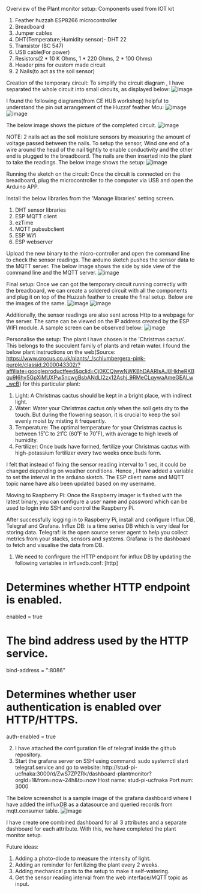 Overview of the Plant monitor setup:
Components used from IOT kit
1. Feather huzzah ESP8266 microcontroller
2. Breadboard
3. Jumper cables
4. DHT(Temperature,Humidity sensor)- DHT 22
5. Transistor (BC 547)
6. USB cable(For power)
7. Resistors(2 * 10 K Ohms, 1 * 220 Ohms, 2 * 100 Ohms)
8. Header pins for custom made circuit
9. 2 Nails(to act as the soil sensor)

Creation of the temporary circuit:
To simplify the circuit diagram , I have separated the whole circuit into small circuits, as displayed below:
![image](https://user-images.githubusercontent.com/91799774/139703560-d11bd215-ad9d-43b0-a199-812c96f56a10.png)

I found the following diagrams(from CE HUB workshop) helpful to understand the pin out arrangement of the Huzzaf feather Mcu:
![image](https://user-images.githubusercontent.com/91799774/140049082-d39b7693-9da2-4d65-8bb1-f506cf930b95.png)
![image](https://user-images.githubusercontent.com/91799774/140049219-26946cb2-e0a8-4664-9d3c-b70f07ed51d6.png)

The below image shows the picture of the completed circuit.
![image](https://user-images.githubusercontent.com/91799774/139704129-c027a4cb-fa80-4c6e-b515-3f085e66f4dd.png)

NOTE: 2 nails act as the soil moisture sensors by measuring the amount of voltage passed between the nails. To setup the sensor, Wind one end of a wire around the head of the nail tightly to enable conductivity and the other end is plugged to the breadboard. The nails are then inserted into the plant to take the readings.
The below image shows the setup: 
![image](https://user-images.githubusercontent.com/91799774/139704235-12630a30-94b5-405c-b80d-cb3ec444b7ae.png)

Running the sketch on the circuit:
Once the circuit is connected on the breadboard, plug the microcontroller to the computer via USB and open the Arduino APP.

Install the below libraries from the 'Manage libraries' setting screen.
1. DHT sensor libraries
2. ESP MQTT client
3. ezTime
4. MQTT pubsubclient
5. ESP Wifi
6. ESP webserver

Upload the new binary to the micro-controller and open the command line to check the sensor readings.
The arduino sketch pushes the sensor data to the MQTT server.
The below image shows the side by side view of the command line and the MQTT server.
![image](https://user-images.githubusercontent.com/91799774/139705567-a8c61036-5113-44c2-9575-daa653b5eea1.png)

Final setup:
Once we can got the temporary circuit running correctly with the breadboard, we can create a soldered circuit with all the components and plug it on top of the Huzzah feather to create the final setup. Below are the images of the same.
![image](https://user-images.githubusercontent.com/91799774/139705861-0cfc3ac4-554c-4fd0-837f-b568718a2fce.png)
![image](https://user-images.githubusercontent.com/91799774/139705962-cee03fee-9bb6-4bf2-8a91-4399ec4efecd.png)

Additionally, the sensor readings are also sent across Http to a webpage for the server. The same can be viewed on the IP address created by the ESP WIFI module. A sample screen can be observed below:
![image](https://user-images.githubusercontent.com/91799774/140059924-6b4079ed-cda7-4cc0-9ce3-7d2a6e4ae6fc.png)

Personalise the setup:
The plant I have chosen is the 'Christmas cactus'. This belongs to the succulent family of plants and retain water.
I found the below plant instructions on the web(Source: https://www.crocus.co.uk/plants/_/schlumbergera-pink-purple/classid.2000043302/?affiliate=googleproductfeed&gclid=Cj0KCQjwwNWKBhDAARIsAJ8HkheRKBqu9I6hv5GpXiMUXPw5ncwgBsbANdLl2zx12Ashj_9RMeCLqywaAmeGEALw_wcB) for this particular plant:

1. Light: A Christmas cactus should be kept in a bright place, with indirect light.
2. Water: Water your Christmas cactus only when the soil gets dry to the touch. But during the flowering season, it is crucial to keep the soil evenly moist by misting it frequently.
3. Temperature: The optimal temperature for your Christmas cactus is between 15˚C to 21˚C (60˚F to 70˚F), with average to high levels of humidity.
4. Fertilizer: Once buds have formed, fertilize your Christmas cactus with high-potassium fertilizer every two weeks once buds form.

I felt that instead of fixing the sensor reading interval to 1 sec, it could be changed depending on weather conditions. Hence , I have added a variable to set the interval in the arduino sketch. The ESP client name and MQTT topic name have also been updated based on my username.

Moving to Raspberry Pi:
Once the Raspberry imager is flashed with the latest binary, you can configure a user name and password which can be used to login into SSH and control the Raspberry Pi.

After successfully logging in to Raspberry Pi, install and configure Influx DB, Telegraf and Grafana. 
Influx DB: is a time series DB which is very ideal for storing data.
Telegraf:  is the open source server agent to help you collect metrics from your stacks, sensors and systems.
Grafana: is the dashboard to fetch and visualise the data from DB.

1. We need to confirgure the HTTP endpoint for influx DB by updating the following variables in influxdb.conf:
[http]
  # Determines whether HTTP endpoint is enabled.
  enabled = true

  # The bind address used by the HTTP service.
  bind-address = ":8086"

  # Determines whether user authentication is enabled over HTTP/HTTPS.
  auth-enabled = true

2. I have attached the configuration file of telegraf inside the github repository.
3. Start the grafana server on SSH using command: sudo systemctl start telegraf.service and go to website: http://stud-pi-ucfnaka:3000/d/ZwS7ZPZRk/dashboard-plantmonitor?orgId=1&from=now-24h&to=now
Host name: stud-pi-ucfnaka
Port num: 3000

The below screenshot is a sample image of the grafana dashboard where I have added the influxDB as a datasource and queried records from mqtt.consumer table.
![image](https://user-images.githubusercontent.com/91799774/140770478-9711ab32-ab02-4fe0-90a3-5f1ce3b7dd2e.png)

I have create one combined dashboard for all 3 attributes and a separate dashboard for each attribute.
With this, we have completed the plant monitor setup.

Future ideas:
1. Adding a photo-diode to measure the intensity of light.
2. Adding an reminder for fertilizing the plant every 2 weeks.
3. Adding mechanical parts to the setup to make it self-watering.
4. Get the sensor reading interval from the web interface/MQTT topic as input.
